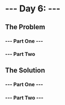 # --- Day 6: ---

## The Problem

### --- Part One ---

### --- Part Two

## The Solution

### --- Part One ---

### --- Part Two ---
